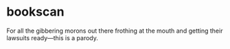 # bookscan

For all the gibbering morons out there frothing at the mouth and getting their lawsuits ready—this is a parody.
